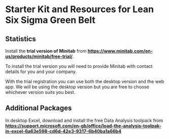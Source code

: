# Starter Kit and Resources for Lean Six Sigma Green Belt

## Statistics

Install the **trial version of Minitab** from **https://www.minitab.com/en-us/products/minitab/free-trial/**. 

To install the trial version you will need to provide Minitab with contact details for you and your company.

With the trial registration you can use both the desktop version and the web app. We will be using the desktop version but you are free to choose whichever version suits you best. 

## Additional Packages

In desktop Excel, download and install the free Data Analysis toolpack from **https://support.microsoft.com/en-gb/office/load-the-analysis-toolpak-in-excel-6a63e598-cd6d-42e3-9317-6b40ba1a66b4**
